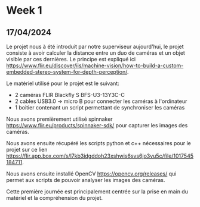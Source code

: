 # Week 1

## 17/04/2024

Le projet nous à été introduit par notre superviseur aujourd'hui, le projet consiste à avoir calculer la distance entre un duo de caméras et un objet visible par ces dernières. Le principe est expliqué ici https://www.flir.eu/discover/iis/machine-vision/how-to-build-a-custom-embedded-stereo-system-for-depth-perception/. 

Le matériel utilisé pour le projet est le suivant:
- 2 caméras FLIR Blackfly S BFS-U3-13Y3C-C
- 2 cables USB3.0 -> micro B pour connecter les caméras à l'ordinateur
- 1 boitier contenant un script permettant de synchroniser les caméras

Nous avons premièrement utilisé spinnaker https://www.flir.eu/products/spinnaker-sdk/ pour capturer les images des caméras. 

Nous avons ensuite récupéré les scripts python et c++ nécessaires pour le projet sur ce lien https://flir.app.box.com/s/l7kb3idgddoh23xshwis6svs6jo3vu5c/file/1017545184711.

Nous avons ensuite installé OpenCV https://opencv.org/releases/ qui permet aux scripts de pouvoir analyser les images des caméras.

Cette première journée est principalement centrée sur la prise en main du matériel et la compréhension du projet.